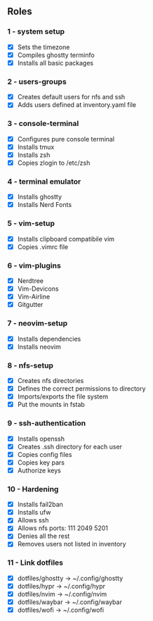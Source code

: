 ## Roles

### 1 - system setup


- [x] Sets the timezone
- [x] Compiles ghostty terminfo
- [x] Installs all basic packages

### 2 - users-groups

- [x] Creates default users for nfs and ssh
- [x] Adds users defined at inventory.yaml file

### 3 - console-terminal

- [x] Configures pure console terminal
- [x] Installs tmux
- [x] Installs zsh
- [x] Copies zlogin to /etc/zsh

### 4 - terminal emulator

- [x] Installs ghostty
- [x] Installs Nerd Fonts

### 5 - vim-setup

- [x] Installs clipboard compatibile vim
- [x] Copies .vimrc file

### 6 - vim-plugins

- [x] Nerdtree
- [x] Vim-Devicons
- [x] Vim-Airline
- [x] Gitgutter

### 7 - neovim-setup

- [x] Installs dependencies
- [x] Installs neovim

### 8 - nfs-setup

- [x] Creates nfs directories
- [x] Defines the correct permissions to directory
- [x] Imports/exports the file system
- [x] Put the mounts in fstab

### 9 - ssh-authentication

- [x] Installs openssh
- [x] Creates .ssh directory for each user
- [x] Copies config files
- [x] Copies key pars
- [x] Authorize keys

### 10 - Hardening

- [x] Installs fail2ban
- [x] Installs ufw
- [x] Allows ssh
- [x] Allows nfs ports: 111 2049 5201
- [x] Denies all the rest
- [x] Removes users not listed in inventory

### 11 - Link dotfiles

- [x] dotfiles/ghostty -> ~/.config/ghostty
- [x] dotfiles/hypr -> ~/.config/hypr
- [x] dotfiles/nvim -> ~/.config/nvim
- [x] dotfiles/waybar -> ~/.config/waybar
- [x] dotfiles/wofi -> ~/.config/wofi
